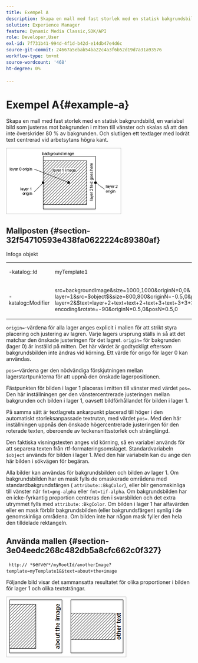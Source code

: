 ```yaml
---
title: Exempel A
description: Skapa en mall med fast storlek med en statisk bakgrundsbild, en variabel bild som justeras mot bakgrunden i mitten till vänster och skalas så att den inte överskrider 80 % av bakgrunden. Och slutligen ett textlager med lodrät text centrerad vid arbetsytans högra kant.
solution: Experience Manager
feature: Dynamic Media Classic,SDK/API
role: Developer,User
exl-id: 7f731b41-994d-4f1d-b42d-e14db47e4d6c
source-git-commit: 24667a5ebab54ba22c4a3f6b52d19d7a31a93576
workflow-type: tm+mt
source-wordcount: '468'
ht-degree: 0%

---
```


# Exempel A{#example-a}

Skapa en mall med fast storlek med en statisk bakgrundsbild, en variabel bild som justeras mot bakgrunden i mitten till vänster och skalas så att den inte överskrider 80 % av bakgrunden. Och slutligen ett textlager med lodrät text centrerad vid arbetsytans högra kant.

![Exempel på en bild](assets/examplea.png)

## Mallposten {#section-32f54710593e438fa0622224c89380af}

Infoga objekt

<table id="simpletable_97ECA49445634F59B3F1D100412EFC70"> 
 <tr class="strow"> 
  <td class="stentry"> <p> <span class="codeph">-katalog::Id </span> </p> </td> 
  <td class="stentry"> <p> <span class="codeph"> myTemplate1 </span> </p> </td> 
 </tr> 
 <tr class="strow"> 
  <td class="stentry"> <p> <span class="codeph">-katalog::Modifier </span> </p> </td> 
  <td class="stentry"> <p> <span class="codeph"> src=backgroundImage&amp;size=1000,1000&amp;originN=0,0&amp; layer=1&amp;src=$object$&amp;size=800,800&amp;originN=-0.5,0&amp;posN=-0.5,0&amp; layer=2&amp;$text=layer+2+text+text+2+text+3+text+3+3+3+here&amp;text=rtf..$text$...rtf-encoding&amp;rotate=-90&amp;originN=0.5,0&amp;posN=0.5,0 </span> </p> </td> 
 </tr> 
</table>

`origin=`-värdena för alla lager anges explicit i mallen för att strikt styra placering och justering av lagren. Varje lagers ursprung ställs in så att det matchar den önskade justeringen för det lagret. `origin=` för bakgrunden (lager 0) är inställd på mitten. Det här värdet är godtyckligt eftersom bakgrundsbilden inte ändras vid körning. Ett värde för origo för lager 0 kan användas.

`pos=`-värdena ger den nödvändiga förskjutningen mellan lagerstartpunkterna för att uppnå den önskade lagerpositionen.

Fästpunkten för bilden i lager 1 placeras i mitten till vänster med värdet `pos=`. Den här inställningen ger den vänstercentrerade justeringen mellan bakgrunden och bilden i lager 1, oavsett bildförhållandet för bilden i lager 1.

På samma sätt är textlagrets ankarpunkt placerad till höger i den automatiskt storleksanpassade textrutan, med värdet `pos=`. Med den här inställningen uppnås den önskade högercentrerade justeringen för den roterade texten, oberoende av teckensnittsstorlek och stränglängd.

Den faktiska visningstexten anges vid körning, så en variabel används för att separera texten från rtf-formateringsomslaget. Standardvariabeln `$object` används för bilden i lager 1. Med den här variabeln kan du ange den här bilden i sökvägen för begäran.

Alla bilder kan användas för bakgrundsbilden och bilden av lager 1. Om bakgrundsbilden har en mask fylls de omaskerade områdena med standardbakgrundsfärgen ( `attribute::BkgColor`), eller blir genomskinliga till vänster när `fmt=png-alpha` eller `fmt=tif-alpha`. Om bakgrundsbilden har en icke-fyrkantig proportion centreras den i svarsbilden och det extra utrymmet fylls med `attribute::BkgColor`. Om bilden i lager 1 har alfavärden eller en mask förblir bakgrundsbilden (eller bakgrundsfärgen) synlig i de genomskinliga områdena. Om bilden inte har någon mask fyller den hela den tilldelade rektangeln.

## Använda mallen {#section-3e04eedc268c482db5a8cfc662c0f327}

` http:// *`server`*/myRootId/anotherImage?template=myTemplate1&$text=about+the+image`

Följande bild visar det sammansatta resultatet för olika proportioner i bilden för lager 1 och olika textsträngar.

![Exempel på en sammansatt resultatbild](assets/exampleausing.png)
